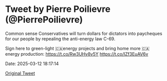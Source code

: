 # Tweet by Pierre Poilievre (@PierrePoilievre)

Common sense Conservatives will turn dollars for dictators into paycheques for our people by repealing the anti-energy law C-69. 

Sign here to green-light 🇨🇦energy projects and bring home more 🇨🇦 energy production: https://t.co/Rw3UHv8v5Y https://t.co/IZf3EuAV6v

Date: 2025-03-12 18:17:14

[Original Tweet](https://x.com/PierrePoilievre/status/1899887422629916714)
